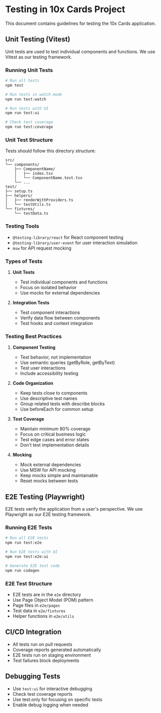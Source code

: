 # Testing in 10x Cards Project

This document contains guidelines for testing the 10x Cards application.

## Unit Testing (Vitest)

Unit tests are used to test individual components and functions. We use Vitest as our testing framework.

### Running Unit Tests

```bash
# Run all tests
npm test

# Run tests in watch mode
npm run test:watch

# Run tests with UI
npm run test:ui

# Check test coverage
npm run test:coverage
```

### Unit Test Structure

Tests should follow this directory structure:
```
src/
└── components/
    ├── ComponentName/
    │   ├── index.tsx
    │   └── ComponentName.test.tsx
    └── ...
test/
├── setup.ts
├── helpers/
│   ├── renderWithProviders.ts
│   └── testUtils.ts
└── fixtures/
    └── testData.ts
```

### Testing Tools
- `@testing-library/react` for React component testing
- `@testing-library/user-event` for user interaction simulation
- `msw` for API request mocking

### Types of Tests

1. **Unit Tests**
   - Test individual components and functions
   - Focus on isolated behavior
   - Use mocks for external dependencies

2. **Integration Tests**
   - Test component interactions
   - Verify data flow between components
   - Test hooks and context integration

### Testing Best Practices

1. **Component Testing**
   - Test behavior, not implementation
   - Use semantic queries (getByRole, getByText)
   - Test user interactions
   - Include accessibility testing

2. **Code Organization**
   - Keep tests close to components
   - Use descriptive test names
   - Group related tests with describe blocks
   - Use beforeEach for common setup

3. **Test Coverage**
   - Maintain minimum 80% coverage
   - Focus on critical business logic
   - Test edge cases and error states
   - Don't test implementation details

4. **Mocking**
   - Mock external dependencies
   - Use MSW for API mocking
   - Keep mocks simple and maintainable
   - Reset mocks between tests

## E2E Testing (Playwright)

E2E tests verify the application from a user's perspective. We use Playwright as our E2E testing framework.

### Running E2E Tests

```bash
# Run all E2E tests
npm run test:e2e

# Run E2E tests with UI
npm run test:e2e:ui

# Generate E2E test code
npm run codegen
```

### E2E Test Structure

- E2E tests are in the `e2e` directory
- Use Page Object Model (POM) pattern
- Page files in `e2e/pages`
- Test data in `e2e/fixtures`
- Helper functions in `e2e/utils`

## CI/CD Integration

- All tests run on pull requests
- Coverage reports generated automatically
- E2E tests run on staging environment
- Test failures block deployments

## Debugging Tests

- Use `test:ui` for interactive debugging
- Check test coverage reports
- Use test.only for focusing on specific tests
- Enable debug logging when needed
